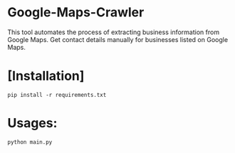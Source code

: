 ﻿# Google-Maps-Crawler

This tool automates the process of extracting business information from Google Maps. Get contact details manually for businesses listed on Google Maps.


# [Installation]

``pip install -r requirements.txt``

# Usages:
``python main.py``

